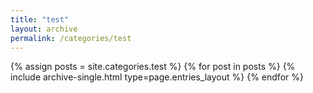 ```yaml
---
title: "test"
layout: archive
permalink: /categories/test
---
```



{% assign posts = site.categories.test %}
{% for post in posts %} {% include archive-single.html type=page.entries_layout %} {% endfor %}